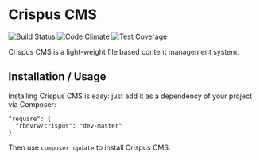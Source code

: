 Crispus CMS
========================================
[![Build Status](https://travis-ci.org/rbnvrw/crispus.svg?branch=master)](https://travis-ci.org/rbnvrw/crispus)
[![Code Climate](https://codeclimate.com/github/rbnvrw/crispus/badges/gpa.svg)](https://codeclimate.com/github/rbnvrw/crispus)
[![Test Coverage](https://codeclimate.com/github/rbnvrw/crispus/badges/coverage.svg)](https://codeclimate.com/github/rbnvrw/crispus)

Crispus CMS is a light-weight file based content management system.

Installation / Usage
--------------------
Installing Crispus CMS is easy: just add it as a dependency of your project via Composer:
```
"require": {
  "rbnvrw/crispus": "dev-master"
}
```
Then use `composer update` to install Crispus CMS.
